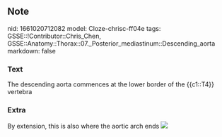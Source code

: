 ## Note
nid: 1661020712082
model: Cloze-chrisc-ff04e
tags: GSSE::!Contributor::Chris_Chen, GSSE::Anatomy::Thorax::07._Posterior_mediastinum::Descending_aorta
markdown: false

### Text
The descending aorta commences at the lower border of the {{c1::T4}} vertebra

### Extra
By extension, this is also where the aortic arch ends <img src= 
"paste-580ee644fc2ab0749fa0094b572cd159e3495375.jpg">
